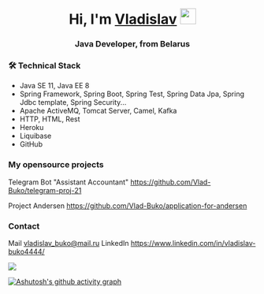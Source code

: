 <h1 align="center">Hi, I'm <a href="https://daniilshat.ru/" target="_blank">Vladislav</a> 
<img src="https://github.com/blackcater/blackcater/raw/main/images/Hi.gif" height="32"/></h1>
<h3 align="center">Java Developer, from Belarus</h3>

### 🛠 Technical Stack
- Java SE 11, Java EE 8
- Spring Framework, Spring Boot, Spring Test, Spring Data Jpa, Spring Jdbc template, Spring Security...
- Apache ActiveMQ, Tomcat Server, Camel, Kafka
- HTTP, HTML, Rest
- Heroku
- Liquibase 
- GitHub

### My opensource projects

Telegram Bot "Assistant Accountant"
https://github.com/Vlad-Buko/telegram-proj-21

Project Andersen 
https://github.com/Vlad-Buko/application-for-andersen

### Contact
Mail
vladislav_buko@mail.ru
LinkedIn
https://www.linkedin.com/in/vladislav-buko4444/

![](https://komarev.com/ghpvc/?username=Vlad-Buko)

[![Ashutosh's github activity graph](https://activity-graph.herokuapp.com/graph?username=Vlad-Buko)](https://github.com/Vlad-Buko/github-readme-activity-graph)


<!--
**Vlad-Buko/Vlad-Buko** is a ✨ _special_ ✨ repository because its `README.md` (this file) appears on your GitHub profile.

Here are some ideas to get you started:

- 🔭 I’m currently working on ...
- 🌱 I’m currently learning ...
- 👯 I’m looking to collaborate on ...
- 🤔 I’m looking for help with ...
- 💬 Ask me about ...
- 📫 How to reach me: ...
- 😄 Pronouns: ...
- ⚡ Fun fact: ...
-->
